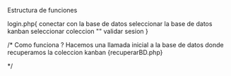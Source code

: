 Estructura de funciones 

login.php{
      conectar con la base de datos
      seleccionar la base de datos kanban
      seleccionar coleccion ""
      validar sesion
}

/*
Como funciona ? 
Hacemos una llamada inicial a la base de datos donde recuperamos la coleccion kanban
{recuperarBD.php}

*/
